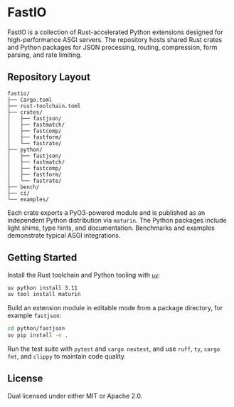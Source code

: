 # FastIO

FastIO is a collection of Rust-accelerated Python extensions designed for high-performance ASGI servers. The repository hosts shared Rust crates and Python packages for JSON processing, routing, compression, form parsing, and rate limiting.

## Repository Layout

```
fastio/
├── Cargo.toml
├── rust-toolchain.toml
├── crates/
│   ├── fastjson/
│   ├── fastmatch/
│   ├── fastcomp/
│   ├── fastform/
│   └── fastrate/
├── python/
│   ├── fastjson/
│   ├── fastmatch/
│   ├── fastcomp/
│   ├── fastform/
│   └── fastrate/
├── bench/
├── ci/
└── examples/
```

Each crate exports a PyO3-powered module and is published as an independent Python distribution via `maturin`. The Python packages include light shims, type hints, and documentation. Benchmarks and examples demonstrate typical ASGI integrations.

## Getting Started

Install the Rust toolchain and Python tooling with [`uv`](https://docs.astral.sh/uv/):

```bash
uv python install 3.11
uv tool install maturin
```

Build an extension module in editable mode from a package directory, for example `fastjson`:

```bash
cd python/fastjson
uv pip install -e .
```

Run the test suite with `pytest` and `cargo nextest`, and use `ruff`, `ty`, `cargo fmt`, and `clippy` to maintain code quality.

## License

Dual licensed under either MIT or Apache 2.0.
